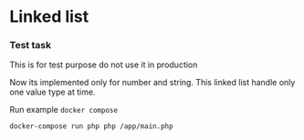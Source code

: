 # Linked list
### Test task

This is for test purpose do not use it in production

Now its implemented only for number and string. This linked list handle only one value type at time.

Run example `docker compose`
```bash 
docker-compose run php php /app/main.php
```
